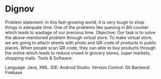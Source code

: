# Dignov

Problem statement: In this fast-growing world, it is very tough to shop things in adequate time. One of the problems like queuing in Bill counter which leads to wastage of our precious time. Objective: Our task is to solve the above-mentioned problem through virtual store. To make virtual store, we are going to attach sheets with photo and QR-code of products in public places. When people scan QR-code, they can able to buy products through the online which leads to reduce crowd in grocery stores, super markets, shopping malls. Tools & Software:

Language: Java, XML.
IDE: Android Studio.
Version Control: Git
Backend: Firebase
